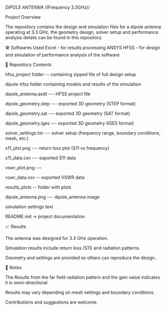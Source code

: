 *DIPOLE ANTENNA*
/(Frequency 3.3GHz)/

Project Overview

The repository contains the design and simulation files for a dipole antenna operating at 3.3 GHz, the geometry design, solver setup and performance analysis details can be found in this repository.

🛠 Softwares Used
Excel - for results processing 
ANSYS HFSS -  for design and simulation of performance analysis of the software

📂 Repository Contents

hfss_project folder -- containing zipped file of full design setup

dipole-hfss folder containing models and results of the simulation

dipole_antenna.aedt --- HFSS project file

dipole_geometry.step --- exported 3D geometry (STEP format)

dipole_geometry.sat --- exported 3D geometry (SAT  format)

dipole_geometry.iges --- exported 3D geometry (IGES  format)

solver_settings.txt --- solver setup (frequency range, boundary conditions, mesh, etc.)

s11_plot.png --- return loss plot (S11 vs frequency)

s11_data.csv --- exported S11 data

vswr_plot.png --- 

vswr_data.csv -- exported VSWR data

results_plots -- folder with plots

dipole_antenna.png --- dipole_antenna image 

simulation settings text 

README.md → project documentation


📈 Results

The antenna was designed for 3.3 GHz operation.

Simulation results include return loss (S11) and radiation patterns.

Geometry and settings are provided so others can reproduce the design.

📝 Notes

The Results from the far field radiation pattern and the gain value indicates it is omni-directional

Results may vary depending on mesh settings and boundary conditions.


Contributions and suggestions are welcome.

